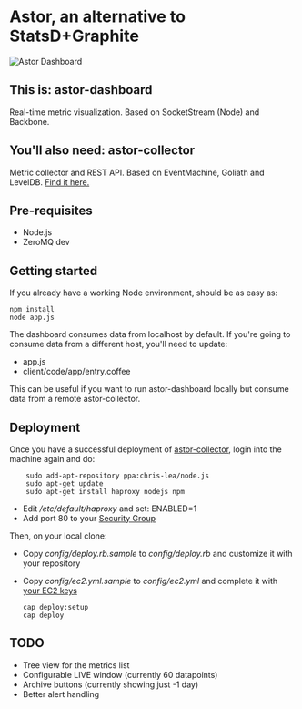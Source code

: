 Astor, an alternative to StatsD+Graphite
========================================

![Astor Dashboard](http://i.imgur.com/xtTtS.png)

This is: astor-dashboard
---------------
Real-time metric visualization. Based on SocketStream (Node) and Backbone.

You'll also need: astor-collector
---------------
Metric collector and REST API. Based on EventMachine, Goliath and LevelDB. [Find it here.](https://github.com/malditogeek/astor-collector)

Pre-requisites
--------------

  * Node.js
  * ZeroMQ dev 

Getting started
---------------

If you already have a working Node environment, should be as easy as:

    npm install
    node app.js

The dashboard consumes data from localhost by default. If you're going to consume data from a different host, you'll need to update:

  * app.js
  * client/code/app/entry.coffee

This can be useful if you want to run astor-dashboard locally but consume data from a remote astor-collector.

Deployment
----------

Once you have a successful deployment of [astor-collector](https://github.com/malditogeek/astor-collector), login into the machine again and do:

        sudo add-apt-repository ppa:chris-lea/node.js
        sudo apt-get update
        sudo apt-get install haproxy nodejs npm

  * Edit _/etc/default/haproxy_ and set: ENABLED=1
  * Add port 80 to your [Security Group](http://i.imgur.com/fKi2M.png)

Then, on your local clone:

  * Copy _config/deploy.rb.sample_ to _config/deploy.rb_ and customize it with your repository
  * Copy _config/ec2.yml.sample_ to _config/ec2.yml_ and complete it with [your EC2 keys](http://i.imgur.com/UM9sa.png)

        cap deploy:setup
        cap deploy


TODO
----

  * Tree view for the metrics list
  * Configurable LIVE window (currently 60 datapoints)
  * Archive buttons (currently showing just -1 day)
  * Better alert handling
